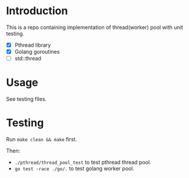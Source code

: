 # Introduction

This is a repo containing implementation of thread(worker) pool with unit testing.

- [x] Pthread library
- [x] Golang goroutines
- [ ] std::thread

# Usage

See testing files.

# Testing

Run `make clean && make` first.

Then:

- `./pthread/thread_pool_test` to test pthread thread pool.
- `go test -race ./go/.` to test golang worker pool.
